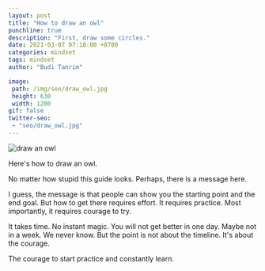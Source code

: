 ```yaml
---
layout: post
title: "How to draw an owl"
punchline: true
description: "First, draw some circles."
date: 2021-03-07 07:18:00 +0700
categories: mindset
tags: mindset
author: "Budi Tanrim"

image:
 path: /img/seo/draw_owl.jpg
 height: 630
 width: 1200
gif: false
twitter-seo: 
 - "seo/draw_owl.jpg"
---
```


<div class="img-wrapper m-b-m">
    <img src="https://buditanrim.co/img/post/2021/03/draw_owl.jpg" alt="draw an owl" class="illustration" />
</div>

Here's how to draw an owl.

No matter how stupid this guide looks. Perhaps, there is a message here.

I guess, the message is that people can show you the starting point and the end goal. But how to get there requires effort. It requires practice. Most importantly, it requires courage to try.

It takes time. No instant magic. You will not get better in one day. Maybe not in a week. We never know. But the point is not about the timeline. It's about the courage.

The courage to start practice and constantly learn.
